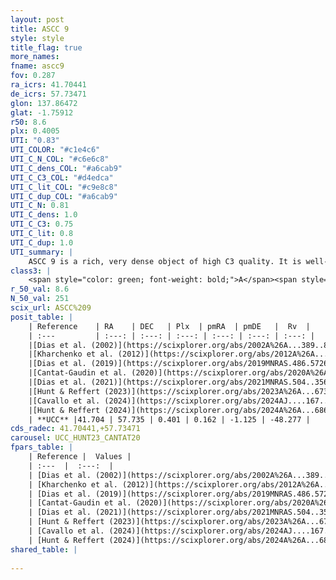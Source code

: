 ```yaml
---
layout: post
title: ASCC 9
style: style
title_flag: true
more_names: 
fname: ascc9
fov: 0.287
ra_icrs: 41.70441
de_icrs: 57.73471
glon: 137.86472
glat: -1.75912
r50: 8.6
plx: 0.4005
UTI: "0.83"
UTI_COLOR: "#c1e4c6"
UTI_C_N_COL: "#c6e6c8"
UTI_C_dens_COL: "#a6cab9"
UTI_C_C3_COL: "#d4edca"
UTI_C_lit_COL: "#c9e8c8"
UTI_C_dup_COL: "#a6cab9"
UTI_C_N: 0.81
UTI_C_dens: 1.0
UTI_C_C3: 0.75
UTI_C_lit: 0.8
UTI_C_dup: 1.0
UTI_summary: |
    ASCC 9 is a rich, very dense object of high C3 quality. It is well-studied in the literature.
class3: |
    <span style="color: green; font-weight: bold;">A</span><span style="color: #FFC300; font-weight: bold;">B</span>
r_50_val: 8.6
N_50_val: 251
scix_url: ASCC%209
posit_table: |
    | Reference    | RA    | DEC   | Plx  | pmRA  | pmDE   |  Rv  |
    | :---         | :---: | :---: | :---: | :---: | :---: | :---: |
    |[Dias et al. (2002)](https://scixplorer.org/abs/2002A%26A...389..871D) | 41.729 | 57.73 | -- | -0.93 | -0.33 | -40.73 |
    |[Kharchenko et al. (2012)](https://scixplorer.org/abs/2012A%26A...543A.156K) | 41.745 | 57.745 | -- | -0.32 | -2.5 | -- |
    |[Dias et al. (2019)](https://scixplorer.org/abs/2019MNRAS.486.5726D) | 41.729 | 57.73 | 0.391 | 0.156 | -1.086 | -72.118 |
    |[Cantat-Gaudin et al. (2020)](https://scixplorer.org/abs/2020A%26A...640A...1C) | 41.671 | 57.743 | 0.406 | 0.166 | -1.099 | -- |
    |[Dias et al. (2021)](https://scixplorer.org/abs/2021MNRAS.504..356D) | 41.679 | 57.763 | 0.409 | 0.16 | -1.105 | -- |
    |[Hunt & Reffert (2023)](https://scixplorer.org/abs/2023A%26A...673A.114H) | 41.624 | 57.777 | 0.402 | 0.169 | -1.139 | -23.791 |
    |[Cavallo et al. (2024)](https://scixplorer.org/abs/2024AJ....167...12C) | 41.691 | 57.735 | 0.402 | -- | -- | -- |
    |[Hunt & Reffert (2024)](https://scixplorer.org/abs/2024A%26A...686A..42H) | 41.624 | 57.777 | 0.402 | 0.169 | -1.139 | -23.791 |
    | **UCC** |41.704 | 57.735 | 0.401 | 0.162 | -1.125 | -48.277 | 
cds_radec: 41.70441,+57.73471
carousel: UCC_HUNT23_CANTAT20
fpars_table: |
    | Reference |  Values |
    | :---  |  :---:  |
    | [Dias et al. (2002)](https://scixplorer.org/abs/2002A%26A...389..871D) | `E(B-V)=0.9, Dist=2900.0, Age=6.79` |
    | [Kharchenko et al. (2012)](https://scixplorer.org/abs/2012A%26A...543A.156K) | `e_bv=0.899, distance=2901, log_age=7.0` |
    | [Dias et al. (2019)](https://scixplorer.org/abs/2019MNRAS.486.5726D) | `E(B-V)=0.81, Dist=2047, logAge=7.268, Z=0.002` |
    | [Cantat-Gaudin et al. (2020)](https://scixplorer.org/abs/2020A%26A...640A...1C) | `AVNN=2.23, DMNN=11.88, AgeNN=7.47` |
    | [Dias et al. (2021)](https://scixplorer.org/abs/2021MNRAS.504..356D) | `Av=2.571, Dist=2322, logage=6.945, [Fe/H]=-0.159` |
    | [Hunt & Reffert (2023)](https://scixplorer.org/abs/2023A%26A...673A.114H) | `AV50=2.5, diffAV50=1.078, MOD50=11.842, logAge50=7.466` |
    | [Cavallo et al. (2024)](https://scixplorer.org/abs/2024AJ....167...12C) | `AV50=2.54, dMod50=12.27, logAge50=7.37, [Fe/H]50=0.63` |
    | [Hunt & Reffert (2024)](https://scixplorer.org/abs/2024A%26A...686A..42H) | `MassJ=1143.12` |
shared_table: |
    
---
```

